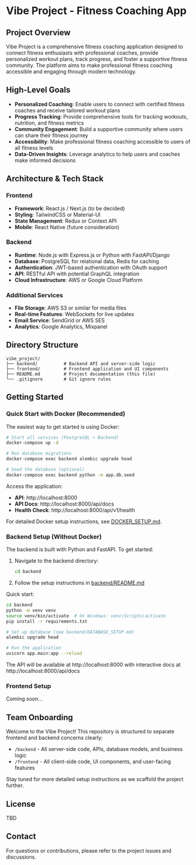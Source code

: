 # Vibe Project - Fitness Coaching App

## Project Overview
Vibe Project is a comprehensive fitness coaching application designed to connect fitness enthusiasts with professional coaches, provide personalized workout plans, track progress, and foster a supportive fitness community. The platform aims to make professional fitness coaching accessible and engaging through modern technology.

## High-Level Goals
- **Personalized Coaching**: Enable users to connect with certified fitness coaches and receive tailored workout plans
- **Progress Tracking**: Provide comprehensive tools for tracking workouts, nutrition, and fitness metrics
- **Community Engagement**: Build a supportive community where users can share their fitness journey
- **Accessibility**: Make professional fitness coaching accessible to users of all fitness levels
- **Data-Driven Insights**: Leverage analytics to help users and coaches make informed decisions

## Architecture & Tech Stack

### Frontend
- **Framework**: React.js / Next.js (to be decided)
- **Styling**: TailwindCSS or Material-UI
- **State Management**: Redux or Context API
- **Mobile**: React Native (future consideration)

### Backend
- **Runtime**: Node.js with Express.js or Python with FastAPI/Django
- **Database**: PostgreSQL for relational data, Redis for caching
- **Authentication**: JWT-based authentication with OAuth support
- **API**: RESTful API with potential GraphQL integration
- **Cloud Infrastructure**: AWS or Google Cloud Platform

### Additional Services
- **File Storage**: AWS S3 or similar for media files
- **Real-time Features**: WebSockets for live updates
- **Email Service**: SendGrid or AWS SES
- **Analytics**: Google Analytics, Mixpanel

## Directory Structure
```
vibe_project/
├── backend/          # Backend API and server-side logic
├── frontend/         # Frontend application and UI components
├── README.md         # Project documentation (this file)
└── .gitignore        # Git ignore rules
```

## Getting Started

### Quick Start with Docker (Recommended)

The easiest way to get started is using Docker:

```bash
# Start all services (PostgreSQL + Backend)
docker-compose up -d

# Run database migrations
docker-compose exec backend alembic upgrade head

# Seed the database (optional)
docker-compose exec backend python -m app.db.seed
```

Access the application:
- **API**: http://localhost:8000
- **API Docs**: http://localhost:8000/api/docs
- **Health Check**: http://localhost:8000/api/v1/health

For detailed Docker setup instructions, see [DOCKER_SETUP.md](DOCKER_SETUP.md).

### Backend Setup (Without Docker)

The backend is built with Python and FastAPI. To get started:

1. Navigate to the backend directory:
   ```bash
   cd backend
   ```

2. Follow the setup instructions in [backend/README.md](backend/README.md)

Quick start:
```bash
cd backend
python -m venv venv
source venv/bin/activate  # On Windows: venv\Scripts\activate
pip install -r requirements.txt

# Set up database (see backend/DATABASE_SETUP.md)
alembic upgrade head

# Run the application
uvicorn app.main:app --reload
```

The API will be available at http://localhost:8000 with interactive docs at http://localhost:8000/api/docs

### Frontend Setup
Coming soon...

## Team Onboarding
Welcome to the Vibe Project! This repository is structured to separate frontend and backend concerns clearly:
- `/backend` - All server-side code, APIs, database models, and business logic
- `/frontend` - All client-side code, UI components, and user-facing features

Stay tuned for more detailed setup instructions as we scaffold the project further.

## License
TBD

## Contact
For questions or contributions, please refer to the project issues and discussions.